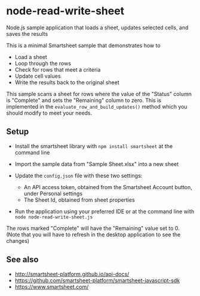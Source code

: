 # node-read-write-sheet
Node.js sample application that loads a sheet, updates selected cells, and saves the results

This is a minimal Smartsheet sample that demonstrates how to
* Load a sheet
* Loop through the rows
* Check for rows that meet a criteria
* Update cell values
* Write the results back to the original sheet


This sample scans a sheet for rows where the value of the "Status" column is "Complete" and sets the "Remaining" column to zero.
This is implemented in the `evaluate_row_and_build_updates()` method which you should modify to meet your needs.


## Setup
* Install the smartsheet library with `npm install smartsheet` at the command line
* Import the sample data from "Sample Sheet.xlsx" into a new sheet

* Update the `config.json` file with these two settings:
    * An API access token, obtained from the Smartsheet Account button, under Personal settings
    * The Sheet Id, obtained from sheet properties 

* Run the application using your preferred IDE or at the command line with `node node-read-write-sheet.js` 

The rows marked "Complete" will have the "Remaining" value set to 0. (Note that you will have to refresh in the desktop application to see the changes)

## See also
- http://smartsheet-platform.github.io/api-docs/
- https://github.com/smartsheet-platform/smartsheet-javascript-sdk
- https://www.smartsheet.com/
